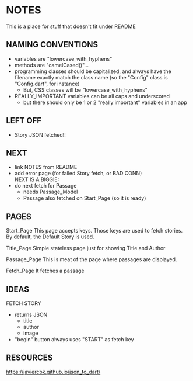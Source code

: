 # NOTES 
This is a place for stuff that doesn't fit under README

## NAMING CONVENTIONS
* variables are "lowercase_with_hyphens"
* methods are "camelCased()"...
* programming classes should be capitalized, and always have the filename exactly match the class name (so the "Config" class is "Config.dart", for instance)
  + But, CSS classes will be "lowercase_with_hyphens"
* REALLY_IMPORTANT variables can be all caps and underscored
   + but there should only be 1 or 2 "really important" variables in an app

## LEFT OFF
* Story JSON fetched!!

## NEXT 
* link NOTES from README
* add error page (for failed Story fetch, or BAD CONN)   
NEXT IS A BIGGIE:
* do next fetch for Passage
  + needs Passage_Model
  + Passage also fetched on Start_Page (so it is ready)

## PAGES
Start_Page
This page accepts keys.  Those keys are used to fetch stories.
By default, the Default Story is used.

Title_Page
Simple stateless page just for showing Title and Author

Passage_Page
This is meat of the page where passages are displayed.

Fetch_Page
It fetches a passage

## IDEAS
FETCH STORY
* returns JSON
  + title
  + author
  + image
* "begin" button always uses "START" as fetch key


## RESOURCES
https://javiercbk.github.io/json_to_dart/